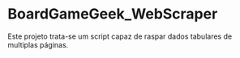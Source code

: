 # BoardGameGeek_WebScraper
Este projeto trata-se um script capaz de raspar dados tabulares de multiplas páginas.
